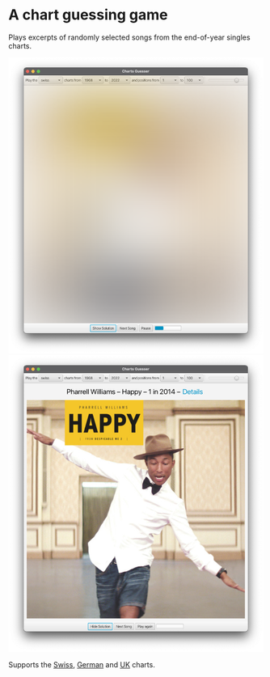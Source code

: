 # A chart guessing game

Plays excerpts of randomly selected songs from the end-of-year singles charts.

![Guessing the song](guessing.png) ![Showing the solution](solution.png)

Supports the [Swiss](https://hitparade.ch/), [German](https://www.offiziellecharts.de/)
and [UK](https://www.officialcharts.com/) charts.

